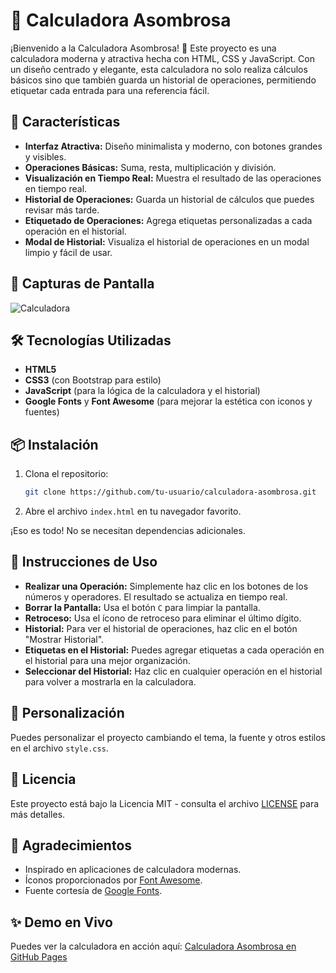 # 📱 Calculadora Asombrosa

¡Bienvenido a la Calculadora Asombrosa! 🎉 Este proyecto es una calculadora moderna y atractiva hecha con HTML, CSS y JavaScript. Con un diseño centrado y elegante, esta calculadora no solo realiza cálculos básicos sino que también guarda un historial de operaciones, permitiendo etiquetar cada entrada para una referencia fácil.

## 🚀 Características

- **Interfaz Atractiva:** Diseño minimalista y moderno, con botones grandes y visibles.
- **Operaciones Básicas:** Suma, resta, multiplicación y división.
- **Visualización en Tiempo Real:** Muestra el resultado de las operaciones en tiempo real.
- **Historial de Operaciones:** Guarda un historial de cálculos que puedes revisar más tarde.
- **Etiquetado de Operaciones:** Agrega etiquetas personalizadas a cada operación en el historial.
- **Modal de Historial:** Visualiza el historial de operaciones en un modal limpio y fácil de usar.

## 🎨 Capturas de Pantalla

![Calculadora](https://user-images.com/calculadora.png)  <!-- Reemplaza con tu imagen real -->

## 🛠️ Tecnologías Utilizadas

- **HTML5**
- **CSS3** (con Bootstrap para estilo)
- **JavaScript** (para la lógica de la calculadora y el historial)
- **Google Fonts** y **Font Awesome** (para mejorar la estética con iconos y fuentes)

## 📦 Instalación

1. Clona el repositorio:

   ```bash
   git clone https://github.com/tu-usuario/calculadora-asombrosa.git
   ```
2. Abre el archivo `index.html` en tu navegador favorito.

¡Eso es todo! No se necesitan dependencias adicionales.

## 📝 Instrucciones de Uso

- **Realizar una Operación:** Simplemente haz clic en los botones de los números y operadores. El resultado se actualiza en tiempo real.
- **Borrar la Pantalla:** Usa el botón `C` para limpiar la pantalla.
- **Retroceso:** Usa el ícono de retroceso para eliminar el último dígito.
- **Historial:** Para ver el historial de operaciones, haz clic en el botón "Mostrar Historial".
- **Etiquetas en el Historial:** Puedes agregar etiquetas a cada operación en el historial para una mejor organización.
- **Seleccionar del Historial:** Haz clic en cualquier operación en el historial para volver a mostrarla en la calculadora.

## 🎨 Personalización

Puedes personalizar el proyecto cambiando el tema, la fuente y otros estilos en el archivo `style.css`.

## 📄 Licencia

Este proyecto está bajo la Licencia MIT - consulta el archivo [LICENSE](LICENSE) para más detalles.

## 🙌 Agradecimientos

- Inspirado en aplicaciones de calculadora modernas.
- Íconos proporcionados por [Font Awesome](https://fontawesome.com/).
- Fuente cortesía de [Google Fonts](https://fonts.google.com/).

## ✨ Demo en Vivo

Puedes ver la calculadora en acción aquí: [Calculadora Asombrosa en GitHub Pages](https://ciscojmg.github.io/calculadora/)
